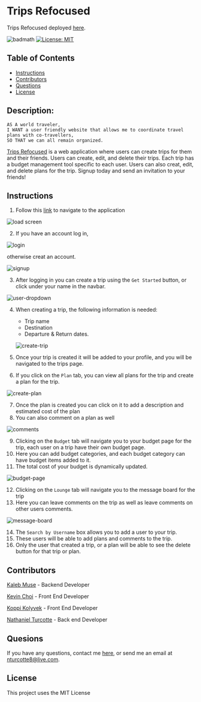 # Trips Refocused

Trips Refocused deployed <a href="https://trips-refocused.herokuapp.com/">here</a>.

![badmath](https://img.shields.io/github/repo-size/TheHebi/travel-planner-backend)
[![License: MIT](https://img.shields.io/badge/License-MIT-yellow.svg)](https://opensource.org/licenses/MIT)

## Table of Contents

- [Instructions](#instructions)
- [Contributors](#contributors)
- [Questions](#questions)
- [License](#license)

## Description:

```
AS A world traveler,
I WANT a user friendly website that allows me to coordinate travel plans with co-travellers,
SO THAT we can all remain organized.
```

<a href="https://trips-refocused.herokuapp.com/">Trips Refocused</a> is a web application where users can create trips for them and their friends. Users can create, edit, and delete their trips. Each trip has a budget management tool specific to each user. Users can also creat, edit, and delete plans for the trip. Signup today and send an invitation to your friends!

## Instructions

1. Follow this <a href="https://trips-refocused.herokuapp.com/">link</a> to navigate to the application

![load screen](./images/load.png)

2. If you have an account log in,

![login](./images/login.png)

otherwise creat an account.

![signup](./images/signup.png)

3. After logging in you can create a trip using the `Get Started` button, or click under your name in the navbar.

![user-dropdown](./images/user-dropdown.png)

4. When creating a trip, the following information is needed:
    * Trip name
    * Destination
    * Departure & Return dates.

    ![create-trip](./images/create-trip.png)

5. Once your trip is created it will be added to your profile, and you will be navigated to the trips page.
6. If you click on the `Plan` tab, you can view all plans for the trip and create a plan for the trip.

![create-plan](./images/create-plan.png)

7. Once the plan is created you can click on it to add a description and estimated cost of the plan
8. You can also comment on a plan as well

![comments](./images/comments.png)

9. Clicking on the `Budget` tab will navigate you to your budget page for the trip, each user on a trip have their own budget page.
10. Here you can add budget categories, and each budget category can have budget items added to it.
11. The total cost of your budget is dynamically updated.

![budget-page](./images/budget-page.png)

12. Clicking on the `Lounge` tab will navigate you to the message board for the trip
13. Here you can leave comments on the trip as well as leave comments on other users comments.

![message-board](./images/message-board.png)

14. The `Search by Username` box allows you to add a user to your trip.
15. These users will be able to add plans and comments to the trip.
16. Only the user that created a trip, or a plan will be able to see the delete button for that trip or plan.

## Contributors

<a href="https://github.com/TheHebi">Kaleb Muse</a> - Backend Developer

<a href="https://github.com/rhwlffk1028">Kevin Choi</a> - Front End Developer

<a href="https://github.com/kkolyvek">Koppi Kolyvek</a> - Front End Developer

<a href="https://github.com/TheHebi">Nathaniel Turcotte</a> - Back end Developer

## Quesions

If you have any questions, contact me <a href="https://github.com/TheHebi" target="_blank">here</a>, or send me an email at nturcotte8@live.com.

## License

This project uses the MIT License